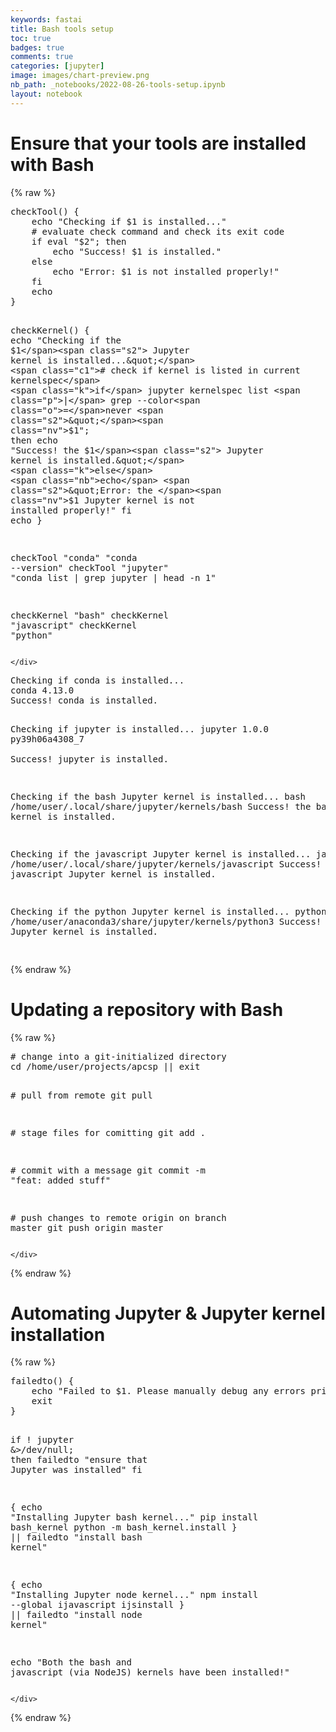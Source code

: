 ```yaml
---
keywords: fastai
title: Bash tools setup
toc: true 
badges: true
comments: true
categories: [jupyter]
image: images/chart-preview.png
nb_path: _notebooks/2022-08-26-tools-setup.ipynb
layout: notebook
---
```


<!--
#################################################
### THIS FILE WAS AUTOGENERATED! DO NOT EDIT! ###
#################################################
# file to edit: _notebooks/2022-08-26-tools-setup.ipynb
-->

<div class="container" id="notebook-container">
        
<div class="cell border-box-sizing text_cell rendered"><div class="inner_cell">
<div class="text_cell_render border-box-sizing rendered_html">
<h1 id="Ensure-that-your-tools-are-installed-with-Bash">Ensure that your tools are installed with Bash<a class="anchor-link" href="#Ensure-that-your-tools-are-installed-with-Bash"> </a></h1>
</div>
</div>
</div>
    {% raw %}
    
<div class="cell border-box-sizing code_cell rendered">
<div class="input">

<div class="inner_cell">
    <div class="input_area">
<div class=" highlight hl-bash"><pre><span></span>checkTool<span class="o">()</span> <span class="o">{</span>
    <span class="nb">echo</span> <span class="s2">&quot;Checking if </span><span class="nv">$1</span><span class="s2"> is installed...&quot;</span>
    <span class="c1"># evaluate check command and check its exit code</span>
    <span class="k">if</span> <span class="nb">eval</span> <span class="s2">&quot;</span><span class="nv">$2</span><span class="s2">&quot;</span><span class="p">;</span> <span class="k">then</span>
        <span class="nb">echo</span> <span class="s2">&quot;Success! </span><span class="nv">$1</span><span class="s2"> is installed.&quot;</span>
    <span class="k">else</span>
        <span class="nb">echo</span> <span class="s2">&quot;Error: </span><span class="nv">$1</span><span class="s2"> is not installed properly!&quot;</span>
    <span class="k">fi</span>
    <span class="nb">echo</span>
<span class="o">}</span>

checkKernel<span class="o">()</span> <span class="o">{</span>
    <span class="nb">echo</span> <span class="s2">&quot;Checking if the </span><span class="nv">$1</span><span class="s2"> Jupyter kernel is installed...&quot;</span>
    <span class="c1"># check if kernel is listed in current kernelspec</span>
    <span class="k">if</span> jupyter kernelspec list <span class="p">|</span> grep --color<span class="o">=</span>never <span class="s2">&quot;</span><span class="nv">$1</span><span class="s2">&quot;</span><span class="p">;</span> <span class="k">then</span>
        <span class="nb">echo</span> <span class="s2">&quot;Success! the </span><span class="nv">$1</span><span class="s2"> Jupyter kernel is installed.&quot;</span>
    <span class="k">else</span>
        <span class="nb">echo</span> <span class="s2">&quot;Error: the </span><span class="nv">$1</span><span class="s2"> Jupyter kernel is not installed properly!&quot;</span>
    <span class="k">fi</span>
    <span class="nb">echo</span>
<span class="o">}</span>

checkTool <span class="s2">&quot;conda&quot;</span>   <span class="s2">&quot;conda --version&quot;</span>
checkTool <span class="s2">&quot;jupyter&quot;</span> <span class="s2">&quot;conda list | grep jupyter | head -n 1&quot;</span>

checkKernel <span class="s2">&quot;bash&quot;</span>
checkKernel <span class="s2">&quot;javascript&quot;</span>
checkKernel <span class="s2">&quot;python&quot;</span>
</pre></div>

    </div>
</div>
</div>

<div class="output_wrapper">
<div class="output">

<div class="output_area">

<div class="output_subarea output_stream output_stdout output_text">
<pre>Checking if conda is installed...
conda 4.13.0
Success! conda is installed.

Checking if jupyter is installed...
jupyter                   1.0.0            py39h06a4308_7  
Success! jupyter is installed.

Checking if the bash Jupyter kernel is installed...
  bash          /home/user/.local/share/jupyter/kernels/bash
Success! the bash Jupyter kernel is installed.

Checking if the javascript Jupyter kernel is installed...
  javascript    /home/user/.local/share/jupyter/kernels/javascript
Success! the javascript Jupyter kernel is installed.

Checking if the python Jupyter kernel is installed...
  python3       /home/user/anaconda3/share/jupyter/kernels/python3
Success! the python Jupyter kernel is installed.

</pre>
</div>
</div>

</div>
</div>

</div>
    {% endraw %}

<div class="cell border-box-sizing text_cell rendered"><div class="inner_cell">
<div class="text_cell_render border-box-sizing rendered_html">
<h1 id="Updating-a-repository-with-Bash">Updating a repository with Bash<a class="anchor-link" href="#Updating-a-repository-with-Bash"> </a></h1>
</div>
</div>
</div>
    {% raw %}
    
<div class="cell border-box-sizing code_cell rendered">
<div class="input">

<div class="inner_cell">
    <div class="input_area">
<div class=" highlight hl-bash"><pre><span></span><span class="c1"># change into a git-initialized directory</span>
<span class="nb">cd</span> /home/user/projects/apcsp <span class="o">||</span> <span class="nb">exit</span>

<span class="c1"># pull from remote</span>
git pull

<span class="c1"># stage files for comitting</span>
git add .

<span class="c1"># commit with a message</span>
git commit -m <span class="s2">&quot;feat: added stuff&quot;</span>

<span class="c1"># push changes to remote origin on branch master</span>
git push origin master
</pre></div>

    </div>
</div>
</div>

</div>
    {% endraw %}

<div class="cell border-box-sizing text_cell rendered"><div class="inner_cell">
<div class="text_cell_render border-box-sizing rendered_html">
<h1 id="Automating-Jupyter-&amp;-Jupyter-kernel-installation">Automating Jupyter &amp; Jupyter kernel installation<a class="anchor-link" href="#Automating-Jupyter-&amp;-Jupyter-kernel-installation"> </a></h1>
</div>
</div>
</div>
    {% raw %}
    
<div class="cell border-box-sizing code_cell rendered">
<div class="input">

<div class="inner_cell">
    <div class="input_area">
<div class=" highlight hl-bash"><pre><span></span>failedto<span class="o">()</span> <span class="o">{</span>
    <span class="nb">echo</span> <span class="s2">&quot;Failed to </span><span class="nv">$1</span><span class="s2">. Please manually debug any errors printed to STDERR.&quot;</span>
    <span class="nb">exit</span>
<span class="o">}</span>

<span class="k">if</span> ! jupyter <span class="p">&amp;</span>&gt;/dev/null<span class="p">;</span> <span class="k">then</span>
    failedto <span class="s2">&quot;ensure that Jupyter was installed&quot;</span>
<span class="k">fi</span>

<span class="o">{</span>
    <span class="nb">echo</span> <span class="s2">&quot;Installing Jupyter bash kernel...&quot;</span>
    pip install bash_kernel
    python -m bash_kernel.install
<span class="o">}</span> <span class="o">||</span> failedto <span class="s2">&quot;install bash kernel&quot;</span>

<span class="o">{</span>
    <span class="nb">echo</span> <span class="s2">&quot;Installing Jupyter node kernel...&quot;</span>
    npm install --global ijavascript
    ijsinstall
<span class="o">}</span> <span class="o">||</span> failedto <span class="s2">&quot;install node kernel&quot;</span>

<span class="nb">echo</span> <span class="s2">&quot;Both the bash and javascript (via NodeJS) kernels have been installed!&quot;</span>
</pre></div>

    </div>
</div>
</div>

</div>
    {% endraw %}

</div>
 


